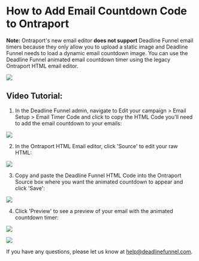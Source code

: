 # How to Add Email Countdown Code to Ontraport

**Note:** Ontraport's new email editor **does not support** Deadline Funnel email timers because they only allow you to upload a static image and Deadline Funnel needs to load a dynamic email countdown image. You can use the Deadline Funnel animated email countdown timer using the legacy Ontraport HTML email editor.

![](https://d33v4339jhl8k0.cloudfront.net/docs/assets/53974d6ce4b0c76107b109d1/images/5a6220432c7d3a39e6262c8c/file-1mp3kEvq2v.png)

## Video Tutorial:

1. In the Deadline Funnel admin, navigate to Edit your campaign &gt; Email Setup &gt; Email Timer Code and click to copy the HTML Code you'll need to add the email countdown to your emails:

![](https://d33v4339jhl8k0.cloudfront.net/docs/assets/53974d6ce4b0c76107b109d1/images/5a81e0df0428634376d00b07/file-8pvrkTx0WA.png)

2. In the Ontraport HTML Email editor, click 'Source' to edit your raw HTML:

![](https://d33v4339jhl8k0.cloudfront.net/docs/assets/53974d6ce4b0c76107b109d1/images/5a205e0a0428637405653655/file-3vCdz3RjOH.png)

3. Copy and paste the Deadline Funnel HTML Code into the Ontraport Source box where you want the animated countdown to appear and click 'Save':

![](https://d33v4339jhl8k0.cloudfront.net/docs/assets/53974d6ce4b0c76107b109d1/images/5a205ece0428637405653657/file-VFbanNoS5b.png)

4. Click 'Preview' to see a preview of your email with the animated countdown timer:

![](https://d33v4339jhl8k0.cloudfront.net/docs/assets/53974d6ce4b0c76107b109d1/images/5a205f202c7d3a71c72be24d/file-b6v7kwUOSJ.png)

![](https://d33v4339jhl8k0.cloudfront.net/docs/assets/53974d6ce4b0c76107b109d1/images/5a205f2e0428637405653659/file-dCXNwWOJEO.png)

If you have any questions, please let us know at [help@deadlinefunnel.com](mailto:mailto:help@deadlinefunnel.com).

